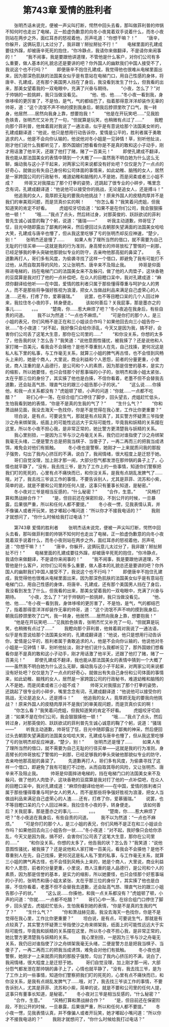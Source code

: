 # 　　第743章 爱情的胜利者
　　张明杰话未说完，便被一声尖叫打断，愕然中回头去看，那叫做菲利普的帅锅不知何时也走出了电梯，正一脸虚伪歉意的向冬小夜晃着双手说着什么，而冬小夜则站在两步之外，面红耳赤的怒视着他，厉声吼道：“你想干嘛？！”
　　“唐辛，你躲开，这俩玩意儿太过分了，我非跟丫掰扯掰扯不行！”
　　电梯里面的孔建成要往外蹿，却被唐辛死死的抱住，“你冷静点，我请你来做翻译，不是请你来闹事的！”
　　“我不闹事，我是要跟他讲道理，不管他是什么客户，对你们公司有多么重要，做人基本的礼貌总还是要讲的吧？你外国人的幽默我们中国人接受不了，我说这个也不行吗？”
　　即便唐辛不抱住孔建成，我觉得他也很难从电梯里面出来，因为那深色肌肤的法国美女似乎是有意站在电梯门口，用自己性感的身体，将唐辛、孔建成，还有那个美国男人挡在了身后，我没看到发生了什么，但我看的出来，那美女望着我的一双电眼中，充满了兴奋与期待。
　　“小夜，怎么了？”对于帅锅的一脸挑衅，我只当做没看见。
　　“他、他、他……”冬小夜一看到我，身体哆嗦的更厉害了，不是怕，是气，气的都结巴了，指着那得意洋洋却装作无辜的帅哥，道：“这个流氓不声不响的摸到我身后，朝我后脖颈里吹了口气，我一转身，他居然……居然向我身上靠，想要抱我！”
　　“他是在开玩笑吧……”见我脸色铁青，张明杰忙又补充了一句，“但就算是玩笑，也稍微有点过了……”
　　我瞪向那个菲利普，他耸着肩对我说了一通法语，似乎是有意说给那个法国美女听的，孔建成翻译道：“他说，他只是想用行动告诉你，爱情是公平的，胜利者属于勇敢追求的人，他是不会向你认输的，他说他对冬小姐是一见钟情！草，别听他扯淡，刚才他们说什么我都听见了，那外国娘们想看看你是不是真的敢和这小子动手，刚才用话激了他半天，还跟了他打了赌，赌了一百美元！”
　　即使孔建成不翻译，我也能从那法国美女的表情中猜到一个大概了——虽然我不明白她为什么这么无聊，煽动我与这小子干起来，对两家公司来说都没有好处吧？仅仅是为了一点点的好奇心，就做出有失自己身份和公司体面的事情来，如此幼稚、脑残的女人，居然是一家跨国公司的行政秘书，难道幼稚和脑残的人不是她，而是闵柔或者三小姐不成？
　　帅哥又对我摆出了那个打拳的姿势，还跳起了很专业的小碎步，嘴里念念有词，孔建成翻译道：“他说他可以接受你的挑战，无论是追女人，还是搏斗！”
　　他追我的女人，竟厚颜无耻的要我向他挑战？！原来外国人的皮糙肉厚并不是我们的审美观问题，而是货真价实的啊！
　　“你怎么看？”我笑着问虎姐，但我知道笑的肯定不好看。
　　虎姐咬牙切齿道：“如果不是在你们公司，我会狠狠揍他一顿！”
　　“哦……”我点了点头，然后转过身，对那英俊的、跃跃欲试的菲利普先生诚心诚意的鞠了个躬，说道：“骚瑞——”
　　听我主动道歉，帅哥怔了怔，目光中随即露出了鄙夷的神采，然后便回过头去朝那失望满面的法国美女哈哈大笑，孔建成与唐辛也懵了，但从我这里吃够了亏的张明杰却反应神速，“楚少，别！”
　　张明杰还是慢了……
　　如果人有了理所当然的借口，就不需要为自己无耻的行径买单——这就是我的行为准则，身高臂长的帅哥放松了警惕的一刹那，已经足够我的拳头突破他那貌似专业的防守，去亲吻他那高挺的鼻梁了。
　　先道歉再打人，哥们多有风度，为偷袭寻找了这样一个借口，即避免了我有可能打不过他，从而自取其辱的风险，又让张明杰、唐辛来不及阻止我。
　　帅哥是仰面摔进电梯的，挡在电梯门口的法国美女来不及躲闪，做了他的人肉垫子，这块香艳的豆腐算是我对打了他的一点补偿吧，在众人的目瞪口呆中，我对孔建成道：“麻烦你翻译给他听——在中国，爱情的胜利者只属于那些懂得尊重与呵护女人的男人，而不是那些将争强好胜视为浪漫，把女人当做战利品来满足自己虚荣心的人渣……还有，打疼了你，爱慕骚瑞。”
　　说罢，也不等目瞪口呆的几个人回过神来，我拉住冬小夜的手，转身便走。
　　该如何善后？关我屁事，那是墨亦之的事儿……
　　。。。
　　“楚南，你……惹大麻烦了吧？”冬小夜追在我身后，有些自责的问道。
　　我不以为然道：“一点也不麻烦。”
　　“可是你打的那个人，是三小姐的表兄，你们风畅不是正在和三小姐谈合作吗？如果他回去向三小姐告你一状……”冬小夜道：“对不起，我好像只会给你添乱，今天又是因为我，搞不好，会害你们公司丢了这笔大生意，那你在公司里的……”
　　“和你没关系，你想的太多了，他告我的状？怎么告？”我笑道：“说他意图性骚扰，被我揍了？还是说他和人家打赌一百美元，看我会不会揍他？是他不尊重别人在先，自己找揍，更何况这是私人私下里的私事，与工作毫无关系，就算三小姐的脾气再古怪，也不会怪到风畅头上来的，她是个商人，大里说，商业利益和个人恩怨，前者的分量更重，小里说，商人注重的是人品德行，是公司和个人的素质，因为那是信誉的基本，是实力的缩影，所以她要怪，也只会怪那个好惹事端的小子的，张明杰和唐小姐太紧张、太在乎那三位的身份了，其实揍了他也是白揍，不信你看着，老墨不但不会替我去道歉，还会趾高气昂、理直气壮的跟三小姐告那小子的状。”
　　“这么说……你揍他，和我一点关系都没有？”虎姐顿了顿，小声的问道：“你就……一点都不吃醋？”
　　哥们心中一荡，在综合组门口停住了脚步，回头望去，虎姐赶忙低头，生怕我看到她的表情，“你是不是真的生我的气了？”
　　“生什么气？”
　　“你和萧战赫见面，我没去海天一色找你，你是不是觉得在我心里，工作比你更重要？”
　　坦白说，是有点，可要说生气，那就是有点较真了，其实警方怀疑萧三爷指使沙之舟来绑架我，纸面上的可能性远远大于实际可能性，毕竟我和妖精的关系摆在这里，所以冬小夜不担心我，是非常正常的，她比警方更清楚我与妖精的关系。
　　我心里别扭，一是因为三爷与沙之舟毫无关系，我仍旧对谁指使了沙之舟绑架我毫无头绪，二便是警方总是把我当棋子、当傻子了，一再二再而三的把我当成诱饵，难免会对他们有抵触。
　　冬小夜也是警察，她刚才一上来就质问我的那股子强势，勾出了我内心挤压的不满，说白了，我闹情绪，很大程度上是迁怒于她。
　　哥们自觉没理，加上刚才那一闹，大部分怨气都发泄在那帅锅的鼻子上了，心情也就平静了，“没有，我去找三爷，是为了工作上的一些事情，知道你们警察把我们盯的死死的，心里有点不痛快而已，和你没关系，是我有点胡乱发脾气了……哦，对了，我去找三爷谈工作的事情，不要告诉别人，尤其是菲菲、流苏和小紫，简单的说，就是不要和公司里的任何人提，这事只有董事长知道，是秘密。”
　　冬小夜对三爷是相当反感的，“什么秘密？”
　　“合作，生意。”
　　“风畅打算和萧战赫合作？”
　　“是，但目前还在保密阶段，不到公开的时候，一旦暴露，后果很严重，所以和任何人都不要提。”
　　冬小夜一愣，见我表情认真，并不像骗人或者开玩笑，她才嘟起小嘴问道：“所以你才不接我电话的？”
　　我刚才就想问了，“你什么时候给我打过电话？”

　　第743章 爱情的胜利者
　　张明杰话未说完，便被一声尖叫打断，愕然中回头去看，那叫做菲利普的帅锅不知何时也走出了电梯，正一脸虚伪歉意的向冬小夜晃着双手说着什么，而冬小夜则站在两步之外，面红耳赤的怒视着他，厉声吼道：“你想干嘛？！”
　　“唐辛，你躲开，这俩玩意儿太过分了，我非跟丫掰扯掰扯不行！”
　　电梯里面的孔建成要往外蹿，却被唐辛死死的抱住，“你冷静点，我请你来做翻译，不是请你来闹事的！”
　　“我不闹事，我是要跟他讲道理，不管他是什么客户，对你们公司有多么重要，做人基本的礼貌总还是要讲的吧？你外国人的幽默我们中国人接受不了，我说这个也不行吗？”
　　即便唐辛不抱住孔建成，我觉得他也很难从电梯里面出来，因为那深色肌肤的法国美女似乎是有意站在电梯门口，用自己性感的身体，将唐辛、孔建成，还有那个美国男人挡在了身后，我没看到发生了什么，但我看的出来，那美女望着我的一双电眼中，充满了兴奋与期待。
　　“小夜，怎么了？”对于帅锅的一脸挑衅，我只当做没看见。
　　“他、他、他……”冬小夜一看到我，身体哆嗦的更厉害了，不是怕，是气，气的都结巴了，指着那得意洋洋却装作无辜的帅哥，道：“这个流氓不声不响的摸到我身后，朝我后脖颈里吹了口气，我一转身，他居然……居然向我身上靠，想要抱我！”
　　“他是在开玩笑吧……”见我脸色铁青，张明杰忙又补充了一句，“但就算是玩笑，也稍微有点过了……”
　　我瞪向那个菲利普，他耸着肩对我说了一通法语，似乎是有意说给那个法国美女听的，孔建成翻译道：“他说，他只是想用行动告诉你，爱情是公平的，胜利者属于勇敢追求的人，他是不会向你认输的，他说他对冬小姐是一见钟情！草，别听他扯淡，刚才他们说什么我都听见了，那外国娘们想看看你是不是真的敢和这小子动手，刚才用话激了他半天，还跟了他打了赌，赌了一百美元！”
　　即使孔建成不翻译，我也能从那法国美女的表情中猜到一个大概了——虽然我不明白她为什么这么无聊，煽动我与这小子干起来，对两家公司来说都没有好处吧？仅仅是为了一点点的好奇心，就做出有失自己身份和公司体面的事情来，如此幼稚、脑残的女人，居然是一家跨国公司的行政秘书，难道幼稚和脑残的人不是她，而是闵柔或者三小姐不成？
　　帅哥又对我摆出了那个打拳的姿势，还跳起了很专业的小碎步，嘴里念念有词，孔建成翻译道：“他说他可以接受你的挑战，无论是追女人，还是搏斗！”
　　他追我的女人，竟厚颜无耻的要我向他挑战？！原来外国人的皮糙肉厚并不是我们的审美观问题，而是货真价实的啊！
　　“你怎么看？”我笑着问虎姐，但我知道笑的肯定不好看。
　　虎姐咬牙切齿道：“如果不是在你们公司，我会狠狠揍他一顿！”
　　“哦……”我点了点头，然后转过身，对那英俊的、跃跃欲试的菲利普先生诚心诚意的鞠了个躬，说道：“骚瑞——”
　　听我主动道歉，帅哥怔了怔，目光中随即露出了鄙夷的神采，然后便回过头去朝那失望满面的法国美女哈哈大笑，孔建成与唐辛也懵了，但从我这里吃够了亏的张明杰却反应神速，“楚少，别！”
　　张明杰还是慢了……
　　如果人有了理所当然的借口，就不需要为自己无耻的行径买单——这就是我的行为准则，身高臂长的帅哥放松了警惕的一刹那，已经足够我的拳头突破他那貌似专业的防守，去亲吻他那高挺的鼻梁了。
　　先道歉再打人，哥们多有风度，为偷袭寻找了这样一个借口，即避免了我有可能打不过他，从而自取其辱的风险，又让张明杰、唐辛来不及阻止我。
　　帅哥是仰面摔进电梯的，挡在电梯门口的法国美女来不及躲闪，做了他的人肉垫子，这块香艳的豆腐算是我对打了他的一点补偿吧，在众人的目瞪口呆中，我对孔建成道：“麻烦你翻译给他听——在中国，爱情的胜利者只属于那些懂得尊重与呵护女人的男人，而不是那些将争强好胜视为浪漫，把女人当做战利品来满足自己虚荣心的人渣……还有，打疼了你，爱慕骚瑞。”
　　说罢，也不等目瞪口呆的几个人回过神来，我拉住冬小夜的手，转身便走。
　　该如何善后？关我屁事，那是墨亦之的事儿……
　　。。。
　　“楚南，你……惹大麻烦了吧？”冬小夜追在我身后，有些自责的问道。
　　我不以为然道：“一点也不麻烦。”
　　“可是你打的那个人，是三小姐的表兄，你们风畅不是正在和三小姐谈合作吗？如果他回去向三小姐告你一状……”冬小夜道：“对不起，我好像只会给你添乱，今天又是因为我，搞不好，会害你们公司丢了这笔大生意，那你在公司里的……”
　　“和你没关系，你想的太多了，他告我的状？怎么告？”我笑道：“说他意图性骚扰，被我揍了？还是说他和人家打赌一百美元，看我会不会揍他？是他不尊重别人在先，自己找揍，更何况这是私人私下里的私事，与工作毫无关系，就算三小姐的脾气再古怪，也不会怪到风畅头上来的，她是个商人，大里说，商业利益和个人恩怨，前者的分量更重，小里说，商人注重的是人品德行，是公司和个人的素质，因为那是信誉的基本，是实力的缩影，所以她要怪，也只会怪那个好惹事端的小子的，张明杰和唐小姐太紧张、太在乎那三位的身份了，其实揍了他也是白揍，不信你看着，老墨不但不会替我去道歉，还会趾高气昂、理直气壮的跟三小姐告那小子的状。”
　　“这么说……你揍他，和我一点关系都没有？”虎姐顿了顿，小声的问道：“你就……一点都不吃醋？”
　　哥们心中一荡，在综合组门口停住了脚步，回头望去，虎姐赶忙低头，生怕我看到她的表情，“你是不是真的生我的气了？”
　　“生什么气？”
　　“你和萧战赫见面，我没去海天一色找你，你是不是觉得在我心里，工作比你更重要？”
　　坦白说，是有点，可要说生气，那就是有点较真了，其实警方怀疑萧三爷指使沙之舟来绑架我，纸面上的可能性远远大于实际可能性，毕竟我和妖精的关系摆在这里，所以冬小夜不担心我，是非常正常的，她比警方更清楚我与妖精的关系。
　　我心里别扭，一是因为三爷与沙之舟毫无关系，我仍旧对谁指使了沙之舟绑架我毫无头绪，二便是警方总是把我当棋子、当傻子了，一再二再而三的把我当成诱饵，难免会对他们有抵触。
　　冬小夜也是警察，她刚才一上来就质问我的那股子强势，勾出了我内心挤压的不满，说白了，我闹情绪，很大程度上是迁怒于她。
　　哥们自觉没理，加上刚才那一闹，大部分怨气都发泄在那帅锅的鼻子上了，心情也就平静了，“没有，我去找三爷，是为了工作上的一些事情，知道你们警察把我们盯的死死的，心里有点不痛快而已，和你没关系，是我有点胡乱发脾气了……哦，对了，我去找三爷谈工作的事情，不要告诉别人，尤其是菲菲、流苏和小紫，简单的说，就是不要和公司里的任何人提，这事只有董事长知道，是秘密。”
　　冬小夜对三爷是相当反感的，“什么秘密？”
　　“合作，生意。”
　　“风畅打算和萧战赫合作？”
　　“是，但目前还在保密阶段，不到公开的时候，一旦暴露，后果很严重，所以和任何人都不要提。”
　　冬小夜一愣，见我表情认真，并不像骗人或者开玩笑，她才嘟起小嘴问道：“所以你才不接我电话的？”
　　我刚才就想问了，“你什么时候给我打过电话？”

